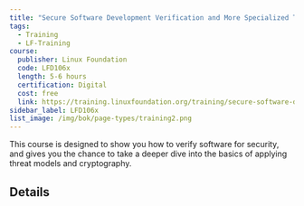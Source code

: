 ```yaml
---
title: "Secure Software Development Verification and More Specialized Topics"
tags:
  - Training
  - LF-Training
course:
  publisher: Linux Foundation
  code: LFD106x
  length: 5-6 hours
  certification: Digital
  cost: free
  link: https://training.linuxfoundation.org/training/secure-software-development-verification-and-more-specialized-topics-lfd106/
sidebar_label: LFD106x
list_image: /img/bok/page-types/training2.png
---
```


This course is designed to show you how to verify software for security, and gives you the chance to take a deeper dive into the basics of applying threat models and cryptography.

## Details

<CourseDetails course={frontMatter.course}/>
